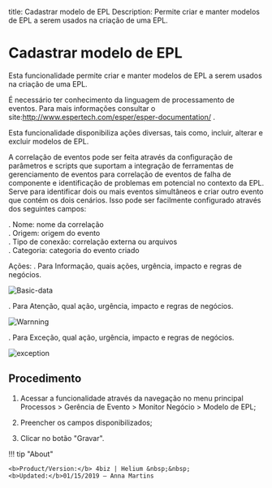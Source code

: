 title: Cadastrar modelo de EPL
Description: Permite criar e manter modelos de EPL a serem usados na criação de uma EPL.
# Cadastrar modelo de EPL

Esta funcionalidade permite criar e manter modelos de EPL a serem usados na
criação de uma EPL.

É necessário ter conhecimento da linguagem de processamento de eventos. Para
mais informações consultar o
site:<http://www.espertech.com/esper/esper-documentation/> .

Esta funcionalidade disponibiliza ações diversas, tais como, incluir, alterar e
excluir modelos de EPL.

A correlação de eventos pode ser feita através da configuração de parâmetros e scripts que suportam a integração de ferramentas de gerenciamento de eventos para correlação de eventos de falha de componente e identificação de problemas em potencial no contexto da EPL. Serve para identificar dois ou mais eventos simultâneos e criar outro evento que contém os dois cenários. Isso pode ser facilmente configurado através dos seguintes campos:

. Nome: nome da correlação  
. Origem: origem do evento  
. Tipo de conexão: correlação externa ou arquivos  
. Categoria: categoria do evento criado

Ações:
. Para Informação, quais ações, urgência, impacto e regras de negócios.

![Basic-data][1]
 
. Para Atenção, qual ação, urgência, impacto e regras de negócios.

![Warnning][2]

. Para Exceção, qual ação, urgência, impacto e regras de negócios.

![exception][3]

Procedimento
------------

1.  Acessar a funcionalidade através da navegação no menu principal Processos \>
    Gerência de Evento \> Monitor Negócio \> Modelo de EPL;

2.  Preencher os campos disponibilizados;

3.  Clicar no botão "Gravar".

[1]:images/basic-data.png
[2]:images/warnnig.png
[3]:images/exception.png

!!! tip "About"

    <b>Product/Version:</b> 4biz | Helium &nbsp;&nbsp;
    <b>Updated:</b>01/15/2019 – Anna Martins
